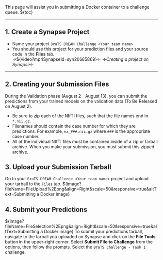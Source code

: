 <!-- markdownlint-disable no-emphasis-as-header -->

<!-- markdownlint-disable-next-line first-line-h1 -->
This page will assist you in submitting a Docker container to a challenge queue.
${toc}

---

## **1. Create a Synapse Project**

- Name your project `BraTS DREAM Challenge <Your team name>`
- You should use this project for your prediction files and your source code in the **Files** tab.  
->${video?mp4SynapseId=syn20685869}<-
->_Creating a project on Synapse_<-

---


## **2. Creating your Submission Files**

During the Validation phase (August 2 - August 13), you can submit the predictions from your trained models on the validation data (To Be Released on August 2).

- Be sure to zip each of the NIfTI files, such that the file names end in `*.nii.gz`.
- Filenames should contain the case number for which they are predictions. For example, `ex_###.nii.gz` where `###` is the appropriate case number.
- All of the individual NIfTI files must be contained inside of a zip or tarball archive. When you make your submission, you must submit this zipped archive.



## **3. Upload your Submission Tarball**

Go to your `BraTS DREAM Challenge <Your team name>` project and upload your tarball to the `Files` tab.
${image?fileName=FileUpload%2Epng&align=Right&scale=50&responsive=true&altText=Submitting a Docker image}


## **4. Submit your Predictions**

<!-- ${evalsubmit?projectId=syn25829070&unavailableMessage=Please register to make a submission.&buttonText=Submit to the challenge} -->

${image?fileName=FileSelection%2Epng&align=Right&scale=50&responsive=true&altText=Submitting a Docker image}
To submit your predictions tarball, navigate to the tarball you uploaded on Synapse and click on the **File Tools** button in the upper-right corner.  Select **Submit File to Challenge** from the options, then follow the prompts. Select the `BraTS Challenge - Task 1` challenge.
